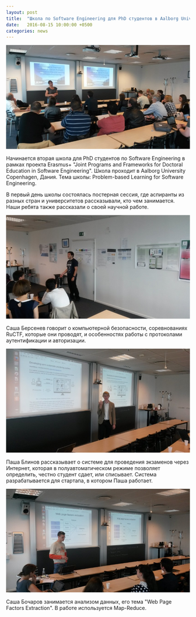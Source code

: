 ```yaml
---
layout: post
title:  "Школа по Software Engineering для PhD студентов в Aalborg University"
date:   2016-08-15 10:00:00 +0500
categories: news
---
```


![Картинка школы в AAU](/assets/aau_school.jpg)

Начинается вторая школа для PhD студентов по Software Engineering в рамках проекта Erasmus+ "Joint Programs and Frameworks for Doctoral Education in Software Engineering". Школа проходит в Aalborg University Copenhagen, Дания. Тема школы: Problem-based Learning for Software Engineering.

<!--more-->

В первый день школы состоялась постерная сессия, где аспиранты из разных стран и университетов рассказывали, кто чем занимается. Наши ребята также рассказали о своей научной работе. 

![Постер Саши Берсенева в AAU](/assets/aau_poster1.jpg)

Саша Берсенев говорит о компьютерной безопасности, соревнованиях RuCTF, которые они проводят, и особенностях работы с протоколами аутентификации и авторизации.

![Постер Паши Блинова в AAU](/assets/aau_poster2.jpg)

Паша Блинов рассказывает о системе для проведения экзаменов через Интернет, которая в полуавтоматическом режиме позволяет определить, честно студент сдает, или списывает. Система разрабатывается для стартапа, в котором Паша работает.

![Постер Саши Бочарова в AAU](/assets/aau_poster3.jpg)

Саша Бочаров занимается анализом данных, его тема "Web Page Factors Extraction". В работе используется Map-Reduce.
